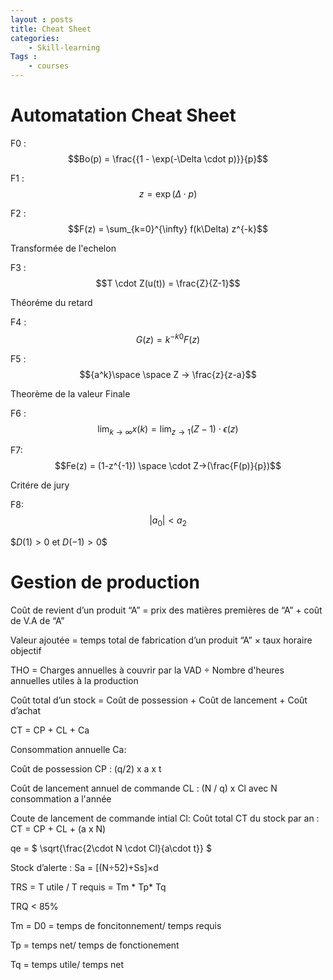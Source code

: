 ```yaml
---
layout : posts
title: Cheat Sheet
categories: 
    - Skill-learning
Tags :
    - courses
---
```

 # Automatation Cheat Sheet

F0 : $$Bo(p) = \frac{{1 - \exp(-\Delta \cdot p)}}{p}$$

F1 : $$z = \exp(\Delta \cdot p)$$

F2 : $$F(z) = \sum_{k=0}^{\infty} f(k\Delta) z^{-k}$$

Transformée de l'echelon

F3 : $$T \cdot Z(u(t)) = \frac{Z}{Z-1}$$

Théoréme du retard 

F4 : $$G(z) = k^{-k0}F(z)$$

F5 : $${a^k}\space \space Z -> \frac{z}{z-a}$$

Theorème de la valeur Finale

F6 : $$\lim_{{k \to \infty}} x(k) = \lim_{{z\to 1}}(Z-1) \cdot \epsilon(z)$$

F7: $$Fe(z) = (1-z^{-1}) \space \cdot  Z->(\frac{F(p)}{p})$$

Critére de jury

F8:
$$\left| a_0 \right| < a_2$$

$$D(1)> 0$ et $D(-1)>0$$


# Gestion de production

Coût de revient d’un produit “A” = prix des matières premières de “A” + coût de V.A de “A”

Valeur ajoutée = temps total de fabrication d’un produit “A” × taux horaire objectif

THO = Charges annuelles à couvrir par la VAD ÷ Nombre d'heures annuelles utiles à la production





Coût total d’un stock = Coût de possession + Coût de lancement + Coût d’achat 

CT = CP + CL + Ca


Consommation annuelle Ca:

Coût de possession CP :  (q/2) x a x t

Coût de lancement annuel de commande CL : (N / q) x Cl avec N consommation a l'année

Coute de lancement de commande intial Cl:
Coût total CT du stock par an : CT = CP + CL + (a x N)


qe = $ \sqrt{\frac{2\cdot N \cdot Cl}{a\cdot t}} $





Stock d’alerte : Sa = [(N÷52)+Ss]×d


TRS = T utile / T requis = Tm * Tp* Tq

TRQ < 85%

Tm = D0 = temps de foncitonnement/ temps requis

Tp = temps net/ temps de fonctionement

Tq = temps utile/ temps net


<script src="https://polyfill.io/v3/polyfill.min.js?features=es6"></script>
<script id="MathJax-script" async src="https://cdn.jsdelivr.net/npm/mathjax@3/es5/tex-mml-chtml.js"></script>
